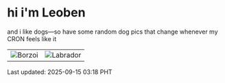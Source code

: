 # hi i'm Leoben

and i like dogs—so have some random dog pics that change whenever my CRON feels like it

|  |  |
|--------|----------|
| ![Borzoi](https://random-dog-vercel.vercel.app/api/random-borzoi?v=1757877481) | ![Labrador](https://random-dog-vercel.vercel.app/api/random-labrador?v=1757877481) |

Last updated: 2025-09-15 03:18 PHT
